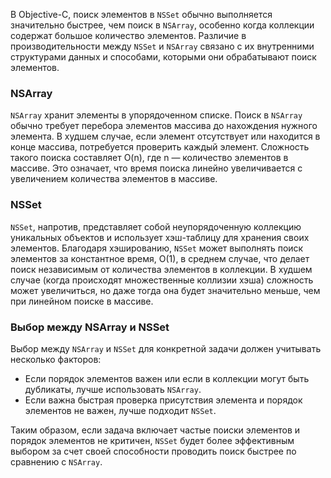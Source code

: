 В Objective-C, поиск элементов в `NSSet` обычно выполняется значительно быстрее, чем поиск в `NSArray`, особенно когда коллекции содержат большое количество элементов. Различие в производительности между `NSSet` и `NSArray` связано с их внутренними структурами данных и способами, которыми они обрабатывают поиск элементов.

### NSArray

`NSArray` хранит элементы в упорядоченном списке. Поиск в `NSArray` обычно требует перебора элементов массива до нахождения нужного элемента. В худшем случае, если элемент отсутствует или находится в конце массива, потребуется проверить каждый элемент. Сложность такого поиска составляет O(n), где n — количество элементов в массиве. Это означает, что время поиска линейно увеличивается с увеличением количества элементов в массиве.

### NSSet

`NSSet`, напротив, представляет собой неупорядоченную коллекцию уникальных объектов и использует хэш-таблицу для хранения своих элементов. Благодаря хэшированию, `NSSet` может выполнять поиск элементов за константное время, O(1), в среднем случае, что делает поиск независимым от количества элементов в коллекции. В худшем случае (когда происходят множественные коллизии хэша) сложность может увеличиться, но даже тогда она будет значительно меньше, чем при линейном поиске в массиве.

### Выбор между NSArray и NSSet

Выбор между `NSArray` и `NSSet` для конкретной задачи должен учитывать несколько факторов:

- Если порядок элементов важен или если в коллекции могут быть дубликаты, лучше использовать `NSArray`.
- Если важна быстрая проверка присутствия элемента и порядок элементов не важен, лучше подходит `NSSet`.

Таким образом, если задача включает частые поиски элементов и порядок элементов не критичен, `NSSet` будет более эффективным выбором за счет своей способности проводить поиск быстрее по сравнению с `NSArray`.